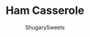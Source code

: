 ---
layout: ../../layouts/MarkdownPostLayout.astro
title: Ham Casserole
author: ShugarySweets
pubDate: 2020-04-07
description: "Wondering what to do with leftover ham? This cheesy Ham, Broccoli, and Rice Casserole is the easy and delicious solution the whole family will enjoy."
image_url: https://www.shugarysweets.com/wp-content/uploads/2020/04/ham-casserole-6.jpg
tags: ["Main Dish","American"]
calories: 205
protein: 11
carbohydrates: 17
fats: 10
fiber: 2
ingredients: ["2 cans (10.75 ounce each) cream of chicken soup","2 1/2 cups chicken broth","1 Tablespoon minced onion","1 teaspoon garlic powder","1/4 teaspoon kosher salt","1/2 teaspoon black pepper","2 cups diced, cooked ham","3 cup broccoli florets (fresh or frozen)","1 1/2 cups long grain white rice, uncooked","1 cup shredded cheddar cheese","1 cup butter cracker crumbs","4 Tablespoons unsalted butter"]
serves: 12
time: "1 hour 25 minutes"
prepTime: "10 minutes"
instructions: ["Preheat oven to 350 degrees F.","In a large mixing bowl, whisk together the soup and broth until blended. Add in minced onion, garlic powder, salt, and pepper. Stir until combined.","Add in diced ham, broccoli, uncooked rice, and cheddar cheese. Pour into large 13x9 baking dish.","Cover tightly with foil and bake for 65 minutes. Halfway through, stir the mixture, re-cover and finish baking.","While the casserole is baking, melt butter and add in crushed Ritz crackers. Set aside.","When the cook time ends, remove the foil and stir everything together. Top with cracker crumbs and bake uncovered for an additional 5-10 minutes.","Serve hot and enjoy."]
nutrition: ["205 calories","17 grams carbohydrates","37 milligrams cholesterol","10 grams fat","2 grams fiber","11 grams protein","5 grams saturated fat","763 milligrams sodium","2 grams sugar","0 grams trans fat","4 grams unsaturated fat"]
---